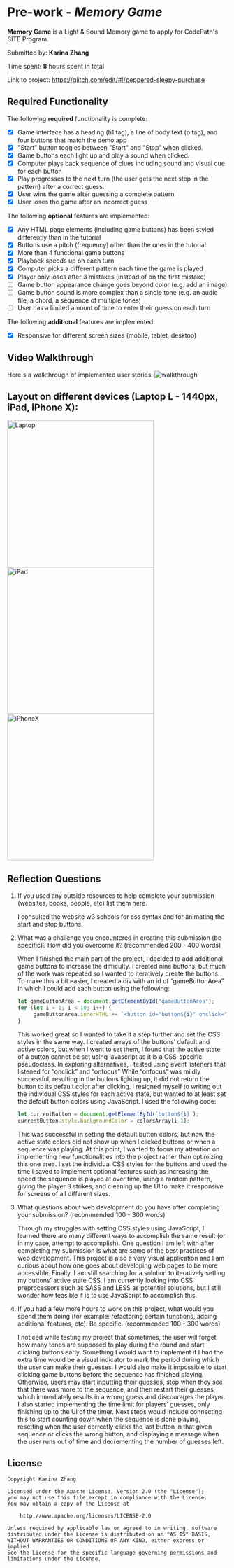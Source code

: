 # Pre-work - *Memory Game*

**Memory Game** is a Light & Sound Memory game to apply for CodePath's SITE Program. 

Submitted by: **Karina Zhang**

Time spent: **8** hours spent in total

Link to project: https://glitch.com/edit/#!/peppered-sleepy-purchase

## Required Functionality

The following **required** functionality is complete:

* [x] Game interface has a heading (h1 tag), a line of body text (p tag), and four buttons that match the demo app
* [x] "Start" button toggles between "Start" and "Stop" when clicked. 
* [x] Game buttons each light up and play a sound when clicked. 
* [x] Computer plays back sequence of clues including sound and visual cue for each button
* [x] Play progresses to the next turn (the user gets the next step in the pattern) after a correct guess. 
* [x] User wins the game after guessing a complete pattern
* [x] User loses the game after an incorrect guess

The following **optional** features are implemented:

* [x] Any HTML page elements (including game buttons) has been styled differently than in the tutorial
* [x] Buttons use a pitch (frequency) other than the ones in the tutorial
* [x] More than 4 functional game buttons
* [x] Playback speeds up on each turn
* [x] Computer picks a different pattern each time the game is played
* [x] Player only loses after 3 mistakes (instead of on the first mistake)
* [ ] Game button appearance change goes beyond color (e.g. add an image)
* [ ] Game button sound is more complex than a single tone (e.g. an audio file, a chord, a sequence of multiple tones)
* [ ] User has a limited amount of time to enter their guess on each turn

The following **additional** features are implemented:

- [x] Responsive for different screen sizes (mobile, tablet, desktop)

## Video Walkthrough

Here's a walkthrough of implemented user stories:
![walkthrough](https://user-images.githubusercontent.com/41274792/112898927-79149280-90af-11eb-99cc-5dbe07f94643.gif)

## Layout on different devices (Laptop L - 1440px, iPad, iPhone X):
<p float=left>
   <img src="https://user-images.githubusercontent.com/41274792/112901084-4c15af00-90b2-11eb-9100-c116afdc400a.png" height=335px alt="Laptop" >
   <img src="https://user-images.githubusercontent.com/41274792/112901088-4e780900-90b2-11eb-9cae-01b5aaae6774.png" height=335px alt="iPad">
   <img src="https://user-images.githubusercontent.com/41274792/112901096-5041cc80-90b2-11eb-8fb9-c675285137da.png" height=335px alt="iPhoneX">
</p>

## Reflection Questions
1. If you used any outside resources to help complete your submission (websites, books, people, etc) list them here. 

   I consulted the website w3 schools for css syntax and for animating the start and stop buttons.
   
2. What was a challenge you encountered in creating this submission (be specific)? How did you overcome it? (recommended 200 - 400 words) 

   When I finished the main part of the project, I decided to add additional game buttons to increase the difficulty. I created nine buttons, but much of the work was repeated so I wanted to iteratively create the buttons. To make this a bit easier, I created a div with an id of “gameButtonArea” in which I could add each button using the following:
   ```JavaScript
   let gameButtonArea = document.getElementById("gameButtonArea");
   for (let i = 1; i < 10; i++) {
        gameButtonArea.innerHTML += `<button id="button${i}" onclick="guess(${i})" onmousedown="startTone(${i})" onmouseup="stopTone()"></button>`;
   }
   ```
   This worked great so I wanted to take it a step further and set the CSS styles in the same way. I created arrays of the buttons’ default and active colors, but when I went to set them, I found that the active state of a button cannot be set using javascript as it is a CSS-specific pseudoclass. In exploring alternatives, I tested using event listeners that listened for “onclick” and “onfocus”  While “onfocus” was mildly successful, resulting in the buttons lighting up, it did not return the button to its default color after clicking. I resigned myself to writing out the individual CSS styles for each active state, but wanted to at least set the default button colors using JavaScript. I used the following code:
   ```JavaScript
   let currentButton = document.getElementById(`button${i}`);
   currentButton.style.backgroundColor = colorsArray[i-1];
   ```
   This was successful in setting the default button colors, but now the active state colors did not show up when I clicked buttons or when a sequence was playing. At this point, I wanted to focus my attention on implementing new functionalities into the project rather than optimizing this one area. I set the individual CSS styles for the buttons and used the time I saved to implement optional features such as increasing the speed the sequence is played at over time, using a random pattern, giving the player 3 strikes, and cleaning up the UI to make it responsive for screens of all different sizes.

3. What questions about web development do you have after completing your submission? (recommended 100 - 300 words) 

   Through my struggles with setting CSS styles using JavaScript, I learned there are many different ways to accomplish the same result (or in my case, attempt to accomplish). One question I am left with after completing my submission is what are some of the best practices of web development. This project is also a very visual application and I am curious about how one goes about developing web pages to be more accessible. Finally, I am still searching for a solution to iteratively setting my buttons’ active state CSS. I am currently looking into CSS preprocessors such as SASS and LESS as potential solutions, but I still wonder how feasible it is to use JavaScript to accomplish this.

4. If you had a few more hours to work on this project, what would you spend them doing (for example: refactoring certain functions, adding additional features, etc). Be specific. (recommended 100 - 300 words) 

   I noticed while testing my project that sometimes, the user will forget how many tones are supposed to play during the round and start clicking buttons early. Something I would want to implement if  I had the extra time would be a visual indicator to mark the period during which the user can make their guesses. I would also make it impossible to start clicking game buttons before the sequence has finished playing. Otherwise, users may start inputting their guesses, stop when they see that there was more to the sequence, and then restart their guesses, which immediately results in a wrong guess and discourages the player.
I also started implementing the time limit for players’ guesses, only finishing up to the UI of the timer. Next steps would include connecting this to start counting down when the sequence is done playing, resetting when the user correctly clicks the last button in that given sequence or clicks the wrong button, and displaying a message when the user runs out of time and decrementing the number of guesses left.

## License

    Copyright Karina Zhang

    Licensed under the Apache License, Version 2.0 (the "License");
    you may not use this file except in compliance with the License.
    You may obtain a copy of the License at

        http://www.apache.org/licenses/LICENSE-2.0

    Unless required by applicable law or agreed to in writing, software
    distributed under the License is distributed on an "AS IS" BASIS,
    WITHOUT WARRANTIES OR CONDITIONS OF ANY KIND, either express or implied.
    See the License for the specific language governing permissions and
    limitations under the License.
